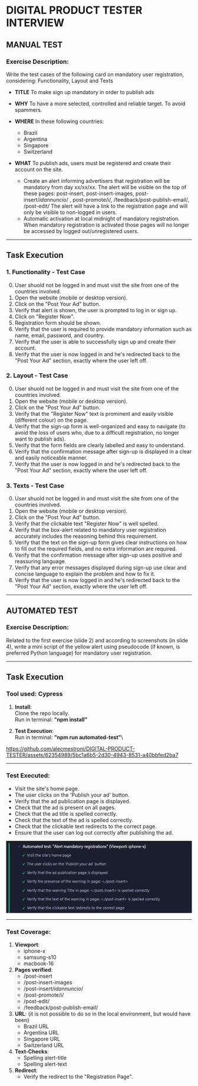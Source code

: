 # DIGITAL PRODUCT TESTER INTERVIEW

## MANUAL TEST

### Exercise Description:

Write the test cases of the following card on mandatory user registration, considering: Functionality, Layout and Texts

- **TITLE**
  To make sign up mandatory in order to publish ads

- **WHY**
  To have a more selected, controlled and reliable target.
  To avoid spammers.

- **WHERE**
  In these following countries:

  - Brazil
  - Argentina
  - Singapore
  - Switzerland

- **WHAT**
  To publish ads, users must be registered and create their
  account on the site.

  - Create an alert informing advertisers that registration
    will be mandatory from day xx/xx/xx.
    The alert will be visible on the top of these pages:
    post-insert, post-insert-images, post-insert/$idannuncio$/ ,
    post-promote/i/, /feedback/post-publish-email/, /post-edit/
    The alert will have a link to the registration page
    and will only be visible to non-logged in users.
  - Automatic activation at local midnight of mandatory
    registration. When mandatory registration is activated
    those pages will no longer be accessed by logged
    out/unregistered users.

---

## Task Execution

### 1. **Functionality** - Test Case

0. User shuold not be logged in and must visit the site from one of the countries involved.
1. Open the website (mobile or desktop version).
2. Click on the "Post Your Ad" button.
3. Verify that alert is shown, the user is prompted to log in or sign up.
4. Click on "Register Now".
5. Registration form should be shown.
6. Verify that the user is required to provide mandatory information such as name, email, password, and country.
7. Verify that the user is able to successfully sign up and create their account.
8. Verify that the user is now logged in and he's redirected back to the "Post Your Ad" section, exactly where the user left off.

### 2. **Layout** - Test Case

0. User shuold not be logged in and must visit the site from one of the countries involved.
1. Open the website (mobile or desktop version).
2. Click on the "Post Your Ad" button.
3. Verify that the "Register Now" text is prominent and easily visible (different colour) on the page.
4. Verify that the sign-up form is well-organized and easy to navigate (to avoid the loss of users who, due to a difficult registration, no longer want to publish ads).
5. Verify that the form fields are clearly labelled and easy to understand.
6. Verify that the confirmation message after sign-up is displayed in a clear and easily noticeable manner.
7. Verify that the user is now logged in and he's redirected back to the "Post Your Ad" section, exactly where the user left off.

### 3. **Texts** - Test Case

0. User shuold not be logged in and must visit the site from one of the countries involved.
1. Open the website (mobile or desktop version).
2. Click on the "Post Your Ad" button.
3. Verify that the clickable text "Register Now" is well spelled.
4. Verify that the box-alert related to mandatory user registration accurately includes the reasoning behind this requirement.
5. Verify that the text on the sign-up form gives clear instructions on how to fill out the required fields, and no extra information are required.
6. Verify that the confirmation message after sign-up uses positive and reassuring language.
7. Verify that any error messages displayed during sign-up use clear and concise language to explain the problem and how to fix it.
8. Verify that the user is now logged in and he's redirected back to the "Post Your Ad" section, exactly where the user left off.

---

## AUTOMATED TEST

### Exercise Description:

Related to the first exercise (slide 2) and according to screenshots (in slide 4), write a mini script of the yellow
alert using pseudocode (if known, is preferred Python language) for mandatory user registration.

---

## Task Execution

### Tool used: Cypress

1. **Install**:\
   Clone the repo locally.\
   Run in terminal: **"npm install"**

2. **Test Execution**:\
   Run in terminal: **"npm run automated-test"**\

https://github.com/alecmestroni/DIGITAL-PRODUCT-TESTER/assets/62354989/5bc1a6b5-2d30-4943-8531-a40bbfed2ba7

---

### Test Executed:

- Visit the site's home page.
- The user clicks on the 'Publish your ad' button.
- Verify that the ad publication page is displayed.
- Check that the ad is present on all pages.
- Check that the ad title is spelled correctly.
- Check that the text of the ad is spelled correctly.
- Check that the clickable text redirects to the correct page.
- Ensure that the user can log out correctly after publishing the ad.

![img1](https://github.com/alecmestroni/DIGITAL-PRODUCT-TESTER/blob/master/cypress/fixtures/img/test-exec.png?raw=true)

---

### Test Coverage:

1. **Viewport**:
   - iphone-x
   - samsung-s10
   - macbook-16
2. **Pages verified**:
   - /post-insert
   - /post-insert-images
   - /post-insert/$idannuncio$/
   - /post-promote/i/
   - /post-edit/
   - /feedback/post-publish-email/
3. **URL**:
   {it is not possible to do so in the local environment, but would have been}
   - Brazil URL
   - Argentina URL
   - Singapore URL
   - Switzerland URL
4. **Text-Checks**:
   - Spelling alert-title
   - Spelling alert-text
5. **Redirect**:
   - Verify the redirect to the "Registration Page".
